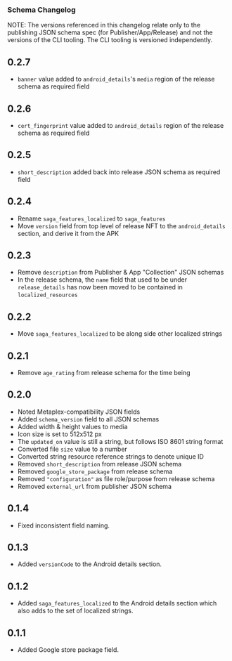 ### Schema Changelog

NOTE: The versions referenced in this changelog relate only to the publishing JSON schema spec (for Publisher/App/Release) and not the versions of the CLI tooling. The CLI tooling is versioned independently. 

## 0.2.7

- `banner` value added to `android_details`'s `media` region of the release schema as required field

## 0.2.6

- `cert_fingerprint` value added to `android_details` region of the release schema as required field

## 0.2.5

- `short_description` added back into release JSON schema as required field

## 0.2.4

- Rename `saga_features_localized` to `saga_features`
- Move `version` field from top level of release NFT to the `android_details` section, and derive it from the APK

## 0.2.3

- Remove `description` from Publisher & App "Collection" JSON schemas
- In the release schema, the `name` field that used to be under `release_details` has now been moved to be contained in `localized_resources`

## 0.2.2

- Move `saga_features_localized` to be along side other localized strings

## 0.2.1

- Remove `age_rating` from release schema for the time being

## 0.2.0

- Noted Metaplex-compatibility JSON fields
- Added `schema_version` field to all JSON schemas
- Added width & height values to media
- Icon size is set to 512x512 px
- The `updated_on` value is still a string, but follows ISO 8601 string format
- Converted file `size` value to a number
- Converted string resource reference strings to denote unique ID
- Removed `short_description` from release JSON schema
- Removed `google_store_package` from release schema
- Removed `"configuration"` as file role/purpose from release schema
- Removed `external_url` from publisher JSON schema

## 0.1.4

- Fixed inconsistent field naming.

## 0.1.3

- Added `versionCode` to the Android details section.

## 0.1.2

- Added `saga_features_localized` to the Android details section which also adds to the set of localized strings.

## 0.1.1

- Added Google store package field.